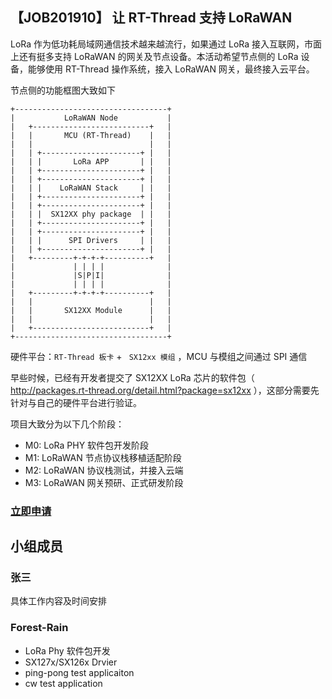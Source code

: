 ## 【JOB201910】 让 RT-Thread 支持 LoRaWAN

LoRa 作为低功耗局域网通信技术越来越流行，如果通过 LoRa 接入互联网，市面上还有挺多支持 LoRaWAN 的网关及节点设备。本活动希望节点侧的 LoRa 设备，能够使用 RT-Thread 操作系统，接入 LoRaWAN 网关，最终接入云平台。

节点侧的功能框图大致如下

```shell
+----------------------------------+
|           LoRaWAN Node           |
|   +--------------------------+   |
|   |       MCU (RT-Thread)    |   |
|   |                          |   |
|   | +----------------------+ |   |
|   | |       LoRa APP       | |   |
|   | +----------------------+ |   |
|   | +----------------------+ |   |
|   | |    LoRaWAN Stack     | |   |
|   | +----------------------+ |   |
|   | +----------------------+ |   |
|   | |  SX12XX phy package  | |   |
|   | +----------------------+ |   |
|   | +----------------------+ |   |
|   | |      SPI Drivers     | |   |
|   | +----------------------+ |   |
|   +---------+-+-+-+----------+   |
|             | | | |              |
|             |S|P|I|              |
|             | | | |              |
|   +---------+-+-+-+----------+   |
|   |                          |   |
|   |       SX12XX Module      |   |
|   |                          |   |
|   +--------------------------+   |
+----------------------------------+
```

硬件平台：`RT-Thread 板卡` + ` SX12xx 模组` ，MCU 与模组之间通过 SPI 通信

早些时候，已经有开发者提交了 SX12XX LoRa 芯片的软件包（ http://packages.rt-thread.org/detail.html?package=sx12xx ），这部分需要先针对与自己的硬件平台进行验证。

项目大致分为以下几个阶段：

- M0: LoRa PHY 软件包开发阶段
- M1: LoRaWAN 节点协议栈移植适配阶段
- M2: LoRaWAN 协议栈测试，并接入云端
- M3: LoRaWAN 网关预研、正式研发阶段

### [立即申请]( https://github.com/RT-Thread/community-activities/edit/master/2019/JOB201910.md )

## 小组成员

### 张三

具体工作内容及时间安排

### Forest-Rain
- LoRa Phy 软件包开发
 - SX127x/SX126x Drvier
  - ping-pong test applicaiton
  - cw test application
 

